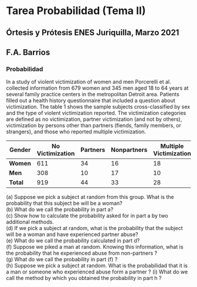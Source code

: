 # Tarea Probabilidad (Tema II)  
## Órtesis y Prótesis ENES Juriquilla, Marzo 2021  
## F.A. Barrios  
### Probabilidad  

In a study of violent victimization of women and men Porcerelli et al. collected information from 679 women and 345 men aged 18 to 64 
years at several family practice centers in the metropolitan Detroit area. Patients filled out a health history questionnaire that 
included a question about victimization. The table 1 shows the sample subjects cross-classified by sex and the type of violent 
victimization reported. The victimization categories are defined as no victimization, partner victimization (and not by others), 
victimization by persons other than partners (fiends, family members, or strangers), and those who reported multiple victimization.  

|Gender | No Victimization | Partners | Nonpartners | Multiple Victimization | Total |
| ----- | ---------------- | -------- | ----------- | ---------------------- | ---- |
|**Women** | 611 | 34 | 16 | 18 | 679 |
|**Men** | 308 | 10 | 17 | 10 | 345 |
|**Total** | 919 | 44 | 33 | 28 | 1024 |

(a) Suppose we pick a subject at random from this group. What is the probability that this subject be will be a woman?  
(b) What do we call the probability in part a?  
(c) Show how to calculate the probability asked for in part a by two additional methods.  
(d) If we pick a subject at random, what is the probability that the subject will be a woman and have experienced partner abuse?  
(e) What do we call the probability calculated in part d?  
(f) Suppose we piked a man at random. Knowing this information, what is the probability that he experienced abuse from non-partners ?  
(g) What do we call the probability in part (f) ?  
(h) Suppose we pick a subject at random. What is the probabilidad that it is a man or someone who experienced abuse form a partner ?
(i) What do we call the method by which you obtained the probability in part h ?  
